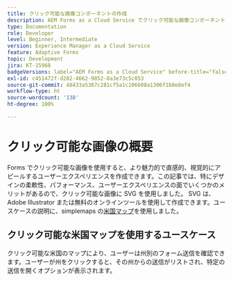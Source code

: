 ```yaml
---
title: クリック可能な画像コンポーネントの作成
description: AEM Forms as a Cloud Service でクリック可能な画像コンポーネントを作成します。
type: Documentation
role: Developer
level: Beginner, Intermediate
version: Experience Manager as a Cloud Service
feature: Adaptive Forms
topic: Development
jira: KT-15968
badgeVersions: label="AEM Forms as a Cloud Service" before-title="false"
exl-id: c451472f-d282-4662-9852-8a3e73c5c853
source-git-commit: 48433a5367c281cf5a1c106b08a1306f1b0e8ef4
workflow-type: ht
source-wordcount: '138'
ht-degree: 100%

---
```


# クリック可能な画像の概要

Forms でクリック可能な画像を使用すると、より魅力的で直感的、視覚的にアピールするユーザーエクスペリエンスを作成できます。この記事では、特にデザインの柔軟性、パフォーマンス、ユーザーエクスペリエンスの面でいくつかのメリットがあるので、クリック可能な画像に SVG を使用しました。
SVG は、Adobe Illustrator または無料のオンラインツールを使用して作成できます。ユースケースの説明に、simplemaps の[米国マップ](https://simplemaps.com/resources/svg-us)を使用しました。

## クリック可能な米国マップを使用するユースケース

クリック可能な米国のマップにより、ユーザーは州別のフォーム送信を確認できます。ユーザーが州をクリックすると、その州からの送信がリストされ、特定の送信を開くオプションが表示されます。
